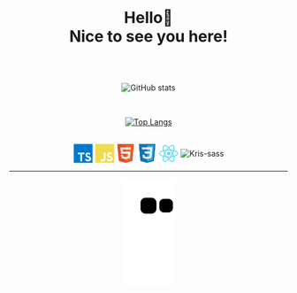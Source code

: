 <Br />

<div>
<h1 align="center">Hello👋 <br />Nice to see you here!</h1>
</div>

<Br />

<Br />
  
<div align="center"/>

![GitHub stats](https://github-readme-stats.vercel.app/api?username=kristyancarvalho&show_icons=true&border_radius=0&include_all_commits&theme=tokyonight)

<Br />

[![Top Langs](https://github-readme-stats.vercel.app/api/top-langs/?username=kristyancarvalho&layout=compact&card_width=446&border_radius=0&theme=tokyonight)](https://github.com/anuraghazra/github-readme-stats)

</div>

<div align="center"><br>
  <img align="center" alt="Kris-Ts" height="35" width="35" src="https://raw.githubusercontent.com/devicons/devicon/master/icons/typescript/typescript-plain.svg">
  <img align="center" alt="Kris-Js" height="35" width="35" src="https://raw.githubusercontent.com/devicons/devicon/master/icons/javascript/javascript-plain.svg">
  <img align="center" alt="Kris-HTML" height="35" width="35" src="https://raw.githubusercontent.com/devicons/devicon/master/icons/html5/html5-original.svg">
  <img align="center" alt="Kris-CSS" height="35" width="35" src="https://raw.githubusercontent.com/devicons/devicon/master/icons/css3/css3-original.svg">
  <img align="center" alt="Kris-React" height="35" width="35" src="https://raw.githubusercontent.com/devicons/devicon/master/icons/react/react-original.svg">
  <img align="center" alt="Kris-sass" height="35" width="35" src="https://upload.wikimedia.org/wikipedia/commons/9/96/Sass_Logo_Color.svg">
</div>
 
<hr />

<div align="center">
  
![Snake animation](https://github.com/kriscrv/kriscrv/blob/output/github-contribution-grid-snake.svg)

</div>

